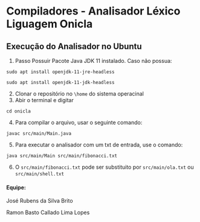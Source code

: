 # Compiladores - Analisador Léxico Liguagem Onicla

## Execução do Analisador no Ubuntu
1. Passo Possuir Pacote Java JDK 11 instalado. Caso não possua:

`sudo apt install openjdk-11-jre-headless`

`sudo apt install openjdk-11-jdk-headless`

2. Clonar o repositório no `\home` do sistema operacinal
3. Abir o terminal e digitar

`cd onicla`

4. Para compilar o arquivo, usar o seguinte comando:

`javac src/main/Main.java`

5. Para executar o analisador com um txt de entrada, use o comando:

`java src/main/Main src/main/fibonacci.txt`

6. O `src/main/fibonacci.txt` pode ser substituito por `src/main/ola.txt` ou `src/main/shell.txt`


#### Equipe:
José Rubens da Silva Brito

Ramon Basto Callado Lima Lopes
